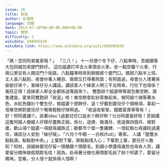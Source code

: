 ```yaml
---
issue: 28
title: 收涎
author: 彭瑞珠
language: 四縣
date: 2013-07-18T00:00:00.000+08:00
topic: 懷想
difficulty: 2
wikidata: Q98095830
wikidata_link: https://www.wikidata.org/wiki/Q98095830
---
```

「媽！您同阿弟冤家哦？」
「三八！」
十一月頭个冬下仔，八點準時，吾姆擐等大包同細包來撳門鈴仔。
這位姐婆打早去火車頭坐火車，坐一點空鐘个火車、行兩公里吂有人開店門个街路，八點鐘準時來到厥婿郎个屋門口。婿郎八點半上班、丈人哀八點到，毋會吵著人睡目、兩儕又打得著照面；有照面過，毋會分人恅著係偷偷仔來个，害妹仔分人講話。講該家人个妹家人啊三不五時來，行灶下也毋係？冤枉正得！該妹家人斯全全都係送等路來个。
雙胞卵个姐婆帶等兩包桊空餅、兩隻禮盒，愛來同雙胞卵「收涎」啦！桊空餅拿紅紗索桊起來，做阿姆个揇等著水色、水紅色靚衫个雙生仔，做姐婆个摎餅仔、涎丫仔戴到嬰兒仔个頸根項，拿起一垤桊空餅對嬰兒仔个嘴脣輕輕仔抹啊過。
「收涎收揫揫，錢銀富貴等等有！」
好！照阿婆講个。該著(dauˇ)過嬰兒仔口涎水个餅仔咧？乜分阿婆食好啦！吾姆講這隻阿姆人像細人仔樣仔盡無正經。係乜，送庚、做滿月、收涎做四個月、做對歲，歇山項个姐婆一項就毋識跌忒；歇都市个𠊎一隻雞髀、一垤紅粄乜毋識矺過還佢，堪該分人安到「妹仔賊」、「六月个牛眼－－白核(fud)」專家。
人講「屋簷水點點滴，點點對中央。」上輩對下輩，斯點點惜入心；下輩對上輩，嬰兒仔人敢知？知啦，該細妹嬰兒仔留一頭靚靚个頭那毛，到讀小學還毋識剪也毋肯人剪，講愛留分媽咪做假頭那毛哇！因為，赴毋著分做化療頭那毛㪐了㪐个阿婆了，愛留分媽咪。您看，分人惜个就係得人惜啊！